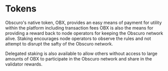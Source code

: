 ---
---
# Tokens 

Obscuro's native token, OBX, provides an easy means of payment for utility within the platform including transaction fees OBX is also the means for providing a reward back to node operators for keeping the Obscuro network alive. Staking encourages node operators to observe the rules and not attempt to disrupt the safty of the Obscuro network.

Delegated staking is also available to allow others without access to large amounts of OBX to participate in the Obscuro network and share in the validator rewards.